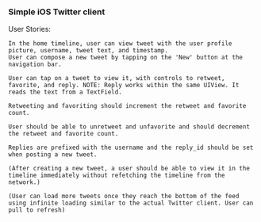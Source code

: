 ### Simple iOS Twitter client


User Stories:

    In the home timeline, user can view tweet with the user profile picture, username, tweet text, and timestamp.
    User can compose a new tweet by tapping on the 'New' button at the navigation bar.
    
    User can tap on a tweet to view it, with controls to retweet, favorite, and reply. NOTE: Reply works within the same UIView. It reads the text from a TextField.
    
    Retweeting and favoriting should increment the retweet and favorite count.
    
    User should be able to unretweet and unfavorite and should decrement the retweet and favorite count.
    
    Replies are prefixed with the username and the reply_id should be set when posting a new tweet.
    
    (After creating a new tweet, a user should be able to view it in the timeline immediately without refetching the timeline from the network.)
    
    (User can load more tweets once they reach the bottom of the feed using infinite loading similar to the actual Twitter client. User can pull to refresh)
